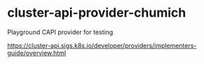 # cluster-api-provider-chumich
Playground CAPI provider for testing

https://cluster-api.sigs.k8s.io/developer/providers/implementers-guide/overview.html
